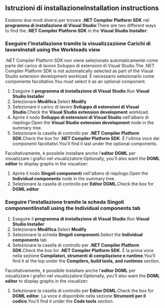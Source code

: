 ## <a name="installation-instructions"></a><span data-ttu-id="7d324-101">Istruzioni di installazione</span><span class="sxs-lookup"><span data-stu-id="7d324-101">Installation instructions</span></span> 

<span data-ttu-id="7d324-102">Esistono due modi diversi per trovare **.NET Compiler Platform SDK** nel **programma di installazione di Visual Studio**:</span><span class="sxs-lookup"><span data-stu-id="7d324-102">There are two different ways to find the **.NET Compiler Platform SDK** in the **Visual Studio Installer**:</span></span>

### <a name="install-using-the-workloads-view"></a><span data-ttu-id="7d324-103">Eseguire l'installazione tramite la visualizzazione Carichi di lavoro</span><span class="sxs-lookup"><span data-stu-id="7d324-103">Install using the Workloads view</span></span>

<span data-ttu-id="7d324-104">.NET Compiler Platform SDK non viene selezionato automaticamente come parte del carico di lavoro Sviluppo di estensioni di Visual Studio.</span><span class="sxs-lookup"><span data-stu-id="7d324-104">The .NET Compiler Platform SDK is not automatically selected as part of the Visual Studio extension development workload.</span></span> <span data-ttu-id="7d324-105">È necessario selezionarlo come componente facoltativo.</span><span class="sxs-lookup"><span data-stu-id="7d324-105">You must select it as an optional component.</span></span>

1. <span data-ttu-id="7d324-106">Eseguire il **programma di installazione di Visual Studio**.</span><span class="sxs-lookup"><span data-stu-id="7d324-106">Run **Visual Studio Installer**</span></span> 
1. <span data-ttu-id="7d324-107">Selezionare **Modifica**.</span><span class="sxs-lookup"><span data-stu-id="7d324-107">Select **Modify**</span></span> 
1. <span data-ttu-id="7d324-108">Selezionare il carico di lavoro **Sviluppo di estensioni di Visual Studio**.</span><span class="sxs-lookup"><span data-stu-id="7d324-108">Check the **Visual Studio extension development** workload.</span></span>
1. <span data-ttu-id="7d324-109">Aprire il nodo **Sviluppo di estensioni di Visual Studio** nell'albero di riepilogo.</span><span class="sxs-lookup"><span data-stu-id="7d324-109">Open the **Visual Studio extension development** node in the summary tree.</span></span>
1. <span data-ttu-id="7d324-110">Selezionare la casella di controllo per **.NET Compiler Platform SDK**.</span><span class="sxs-lookup"><span data-stu-id="7d324-110">Check the box for **.NET Compiler Platform SDK**.</span></span> <span data-ttu-id="7d324-111">È l'ultima voce dei componenti facoltativi.</span><span class="sxs-lookup"><span data-stu-id="7d324-111">You'll find it last under the optional components.</span></span>

<span data-ttu-id="7d324-112">Facoltativamente, è possibile installare anche l'**editor DGML** per visualizzare i grafici nel visualizzatore:</span><span class="sxs-lookup"><span data-stu-id="7d324-112">Optionally, you'll also want the **DGML editor** to display graphs in the visualizer:</span></span>

1. <span data-ttu-id="7d324-113">Aprire il nodo **Singoli componenti** nell'albero di riepilogo.</span><span class="sxs-lookup"><span data-stu-id="7d324-113">Open the **Individual components** node in the summary tree.</span></span>
1. <span data-ttu-id="7d324-114">Selezionare la casella di controllo per **Editor DGML**.</span><span class="sxs-lookup"><span data-stu-id="7d324-114">Check the box for **DGML editor**</span></span>

### <a name="install-using-the-individual-components-tab"></a><span data-ttu-id="7d324-115">Eseguire l'installazione tramite la scheda Singoli componenti</span><span class="sxs-lookup"><span data-stu-id="7d324-115">Install using the Individual components tab</span></span>

1. <span data-ttu-id="7d324-116">Eseguire il **programma di installazione di Visual Studio**.</span><span class="sxs-lookup"><span data-stu-id="7d324-116">Run **Visual Studio Installer**</span></span> 
1. <span data-ttu-id="7d324-117">Selezionare **Modifica**.</span><span class="sxs-lookup"><span data-stu-id="7d324-117">Select **Modify**</span></span> 
1. <span data-ttu-id="7d324-118">Selezionare la scheda **Singoli componenti**.</span><span class="sxs-lookup"><span data-stu-id="7d324-118">Select the **Individual components** tab</span></span> 
1. <span data-ttu-id="7d324-119">Selezionare la casella di controllo per **.NET Compiler Platform SDK**.</span><span class="sxs-lookup"><span data-stu-id="7d324-119">Check the box for **.NET Compiler Platform SDK**.</span></span> <span data-ttu-id="7d324-120">È la prima voce nella sezione **Compilatori, strumenti di compilazione e runtime**.</span><span class="sxs-lookup"><span data-stu-id="7d324-120">You'll find it at the top under the **Compilers, build tools, and runtimes** section.</span></span>

<span data-ttu-id="7d324-121">Facoltativamente, è possibile installare anche l'**editor DGML** per visualizzare i grafici nel visualizzatore:</span><span class="sxs-lookup"><span data-stu-id="7d324-121">Optionally, you'll also want the **DGML editor** to display graphs in the visualizer:</span></span>

1. <span data-ttu-id="7d324-122">Selezionare la casella di controllo per **Editor DGML**.</span><span class="sxs-lookup"><span data-stu-id="7d324-122">Check the box for **DGML editor**.</span></span> <span data-ttu-id="7d324-123">La voce è disponibile nella sezione **Strumenti per il codice**.</span><span class="sxs-lookup"><span data-stu-id="7d324-123">You'll find it under the **Code tools** section.</span></span>
